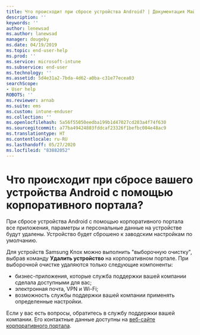 ```yaml
---
title: Что происходит при сбросе устройства Android? | Документация Майкрософт
description: ''
keywords: ''
author: lenewsad
ms.author: lanewsad
manager: dougeby
ms.date: 04/19/2019
ms.topic: end-user-help
ms.prod: ''
ms.service: microsoft-intune
ms.subservice: end-user
ms.technology: ''
ms.assetid: 5d4e31a2-7bda-4d62-a0ba-c31e77ecea03
searchScope:
- User help
ROBOTS: ''
ms.reviewer: arnab
ms.suite: ems
ms.custom: intune-enduser
ms.collection: ''
ms.openlocfilehash: 5a56f55050eedba199b1d47027cd283a4f74f630
ms.sourcegitcommit: a77ba49424803fddcaf23326f1befbc004e48ac9
ms.translationtype: HT
ms.contentlocale: ru-RU
ms.lasthandoff: 05/27/2020
ms.locfileid: "83882052"
---
```

# <a name="what-happens-if-you-reset-your-android-device-using-the-company-portal"></a>Что происходит при сбросе вашего устройства Android с помощью корпоративного портала?

При сбросе устройства Android с помощью корпоративного портала все приложения, параметры и персональные данные на устройстве будут удалены. Устройство будет сброшено к заводским настройкам по умолчанию.

Для устройств Samsung Knox можно выполнить "выборочную очистку", выбрав команду **Удалить устройство** на корпоративном портале. При выборочной очистке удаляются только следующие компоненты:

- бизнес-приложения, которые служба поддержки вашей компании сделала доступными для вас;
- электронная почта, VPN и Wi-Fi;
- возможность службы поддержки вашей компании применять определенные настройки.

Если у вас есть вопросы, обратитесь в службу поддержки вашей компании. Его контактные данные доступны на [веб-сайте корпоративного портала](https://go.microsoft.com/fwlink/?linkid=2010980).
